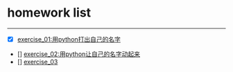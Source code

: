 # homework list
****
* [x] [exercise_01:用python打出自己的名字](https://github.com/the-toad/computational_physics_2015301110145/blob/master/exercise_01%E4%BB%A3%E7%A0%81)
* [] [exercise_02:用python让自己的名字动起来](https://note.youdao.com/share/?token=9320A64C057E4740B427F3A439E9332E&gid=57734359)
* [] [exercise_03](http://note.youdao.com/groupshare/?token=F051EDD9728C4C5F93FD1B20C81B7F32&gid=57734359)
